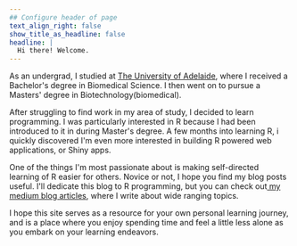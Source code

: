```yaml
---
## Configure header of page
text_align_right: false
show_title_as_headline: false
headline: |
  Hi there! Welcome.
---
```


<!-- this is a subheadline -->
As an undergrad, I studied at [The University of Adelaide](https://www.adelaide.edu.au/), where I received a Bachelor's degree in Biomedical Science. I then went on to pursue a Masters' degree in Biotechnology(biomedical). 

After struggling to find work in my area of study, I decided to learn programming. I was particularly interested in R because I had been introduced to it in during Master's degree. A few months into learning R, i quickly discovered I'm even more interested in building R powered web applications, or Shiny apps.

One of the things I'm most passionate about is making self-directed learning of R easier for others. Novice or not, I hope you find my blog posts useful. I'll dedicate this blog to R programming, but you can check out[ my medium blog articles](https://ibrahimsaidi94.medium.com/), where I write about wide ranging topics.

 I hope this site serves as a resource for your own personal learning journey, and is a place where you enjoy spending time and feel a little less alone as you embark on your learning endeavors.




